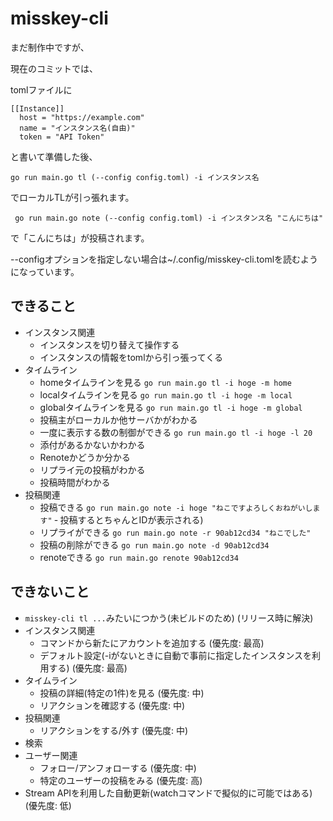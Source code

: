 # misskey-cli

まだ制作中ですが、

現在のコミットでは、

tomlファイルに
```
[[Instance]]
  host = "https://example.com"
  name = "インスタンス名(自由)"
  token = "API Token"

```

と書いて準備した後、

`go run main.go tl (--config config.toml) -i インスタンス名`

でローカルTLが引っ張れます。

` go run main.go note (--config config.toml) -i インスタンス名 "こんにちは"`

で「こんにちは」が投稿されます。

--configオプションを指定しない場合は~/.config/misskey-cli.tomlを読むようになっています。

## できること
- インスタンス関連
  - インスタンスを切り替えて操作する
  - インスタンスの情報をtomlから引っ張ってくる
- タイムライン
  - homeタイムラインを見る
    `go run main.go tl -i hoge -m home`
  - localタイムラインを見る
    `go run main.go tl -i hoge -m local`
  - globalタイムラインを見る
    `go run main.go tl -i hoge -m global`
  - 投稿主がローカルか他サーバかがわかる
  - 一度に表示する数の制御ができる
    `go run main.go tl -i hoge -l 20`
  - 添付があるかないかわかる
  - Renoteかどうか分かる
  - リプライ元の投稿がわかる
  - 投稿時間がわかる
- 投稿関連
  - 投稿できる
    `go run main.go note -i hoge "ねこですよろしくおねがいします"`
    ‐ 投稿するとちゃんとIDが表示される)
  - リプライができる
    `go run main.go note -r 90ab12cd34 "ねこでした"`
  - 投稿の削除ができる
    `go run main.go note -d 90ab12cd34`
  - renoteできる
    `go run main.go renote 90ab12cd34`

## できないこと
- `misskey-cli tl ...`みたいにつかう(未ビルドのため) (リリース時に解決)
- インスタンス関連
  - コマンドから新たにアカウントを追加する (優先度: 最高)
  - デフォルト設定(-iがないときに自動で事前に指定したインスタンスを利用する) (優先度: 最高)
- タイムライン
  - 投稿の詳細(特定の1件)を見る (優先度: 中)
  - リアクションを確認する (優先度: 中)
- 投稿関連
  - リアクションをする/外す (優先度: 中)
- 検索
- ユーザー関連
  - フォロー/アンフォローする (優先度: 中)
  - 特定のユーザーの投稿をみる (優先度: 高)
- Stream APIを利用した自動更新(watchコマンドで擬似的に可能ではある) (優先度: 低)